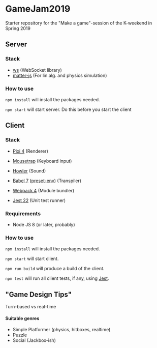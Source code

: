 # GameJam2019

Starter repository for the "Make a game"-session of the K-weekend in Spring 2019

## Server

### Stack

- [ws](https://github.com/websockets/ws) (WebSocket library)
- [matter-js](https://github.com/liabru/matter-js) (For lin.alg. and physics simulation)

### How to use

`npm install` will install the packages needed.

`npm start` will start server. Do this before you start the client

## Client

### Stack

- [Pixi 4](http://www.pixijs.com/) (Renderer)
- [Mousetrap](https://github.com/ccampbell/mousetrap#readme) (Keyboard input)
- [Howler](https://howlerjs.com/) (Sound)

- [Babel 7](https://babeljs.io/) ([preset-env](https://github.com/babel/babel/tree/master/packages/babel-preset-env)) (Transpiler)
- [Webpack 4](https://webpack.js.org/) (Module bundler)
- [Jest 22](https://facebook.github.io/jest/) (Unit test runner)

### Requirements

- Node JS 8 (or later, probably)

### How to use

`npm install` will install the packages needed.

`npm start` will start client.

`npm run build` will produce a build of the client.

`npm test` will run all client tests, if any, using [Jest](https://jestjs.io/).

## "Game Design Tips"

Turn-based vs real-time

#### Suitable genres

- Simple Platformer (physics, hitboxes, realtime)
- Puzzle
- Social (Jackbox-ish)
